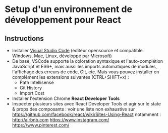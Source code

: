 # Setup d'un environnement de développement pour React

## Instructions
- Installer [Visual Studio Code](https://code.visualstudio.com/) (éditeur opensource et compatible Windows, Mac, Linux, développé par Microsoft)
- De base, VSCode supporte la coloration syntaxique et l'auto-complétion JavaScript et ES6+, mais aussi les imports automatiques de modules, l'affichage des erreurs de code, Git, etc. Mais vous pouvez installer en complément les extensions suivantes (CTRL+SHIFT+x) :
	+ Path Intellisense
	+ Git History
	+ Import Cost
- Installer l'extension Chrome **React Developer Tools**
- Inspecter plusieurs sites avec React Developer Tools et agir sur le state & props des composants :
voir une liste non exhaustive sur https://github.com/facebook/react/wiki/Sites-Using-React
notamment :
http://airbnb.com
https://www.instagram.com/
https://www.pinterest.com/

